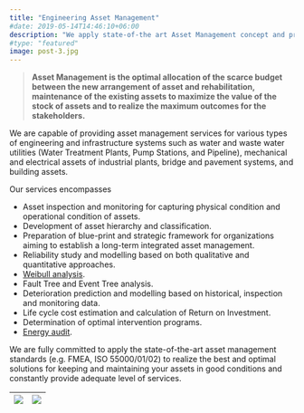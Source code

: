 ```yaml
---
title: "Engineering Asset Management"
#date: 2019-05-14T14:46:10+06:00
description: "We apply state-of-the art Asset Management concept and practice to help Clients to standalize operation and mantainance process for sustainable growth"
#type: "featured"
image: post-3.jpg
---
```



> **Asset Management is the optimal allocation of the scarce budget between the new arrangement of asset and rehabilitation, maintenance of the existing assets to maximize the value of the stock of assets and to realize the maximum outcomes for the stakeholders.**

We are capable of providing asset management services for various types of engineering and infrastructure systems such as water and waste water utilities (Water Treatment Plants, Pump Stations, and Pipeline), mechanical and electrical assets of industrial plants, bridge and pavement systems, and building assets.

Our services encompasses

-	Asset inspection and monitoring for capturing physical condition and operational condition of assets.
-	Development of asset hierarchy and classification.
-	Preparation of blue-print and strategic framework for organizations aiming to establish a long-term integrated asset management.
-	Reliability study and modelling based on both qualitative and quantitative approaches.
- [Weibull analysis](/apps/weibulllcc).
-	Fault Tree and Event Tree analysis.
-	Deterioration prediction and modelling based on historical, inspection and monitoring data.
-	Life cycle cost estimation and calculation of Return on Investment.
-	Determination of optimal intervention programs.
-	[Energy audit](/blogs/energy).

We are fully committed to apply the state-of-the-art asset management standards (e.g. FMEA, ISO 55000/01/02) to realize the best and optimal solutions for keeping and maintaining your assets in good conditions and constantly provide adequate level of services.

| ![](/images/business/iso55000.png)|![](/images/business/iam_pomplus.jpg)
|:---:|:---:|
